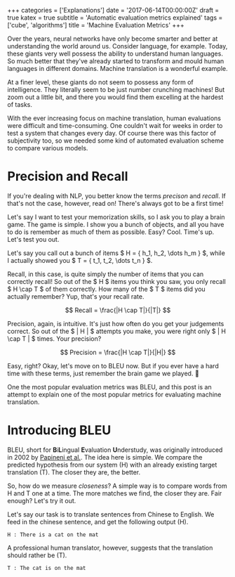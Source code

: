 +++
categories = ['Explanations']
date = '2017-06-14T00:00:00Z'
draft = true
katex = true
subtitle = 'Automatic evaluation metrics explained'
tags = ['cube', 'algorithms']
title = 'Machine Evaluation Metrics'
+++

Over the years, neural networks have only become smarter and better at understanding the world
around us. Consider language, for example. Today, these giants very well possess the ability to
understand human languages. So much better that they've already started to transform and mould human
languages in different domains. Machine translation is a wonderful example.

At a finer level, these giants do not seem to possess any form of intelligence. They literally seem
to be just number crunching machines! But zoom out a little bit, and there you would find them
excelling at the hardest of tasks.

With the ever increasing focus on machine translation, human evaluations were difficult and
time-consuming. One couldn't wait for weeks in order to test a system that changes every day. Of
course there was this factor of subjectivity too, so we needed some kind of automated evaluation
scheme to compare various models.

# Precision and Recall

If you're dealing with NLP, you better know the terms _precison_ and _recall_. If that's not the
case, however, read on! There's always got to be a first time!

Let's say I want to test your memorization skills, so I ask you to play a brain game. The game is
simple. I show you a bunch of objects, and all you have to do is remember as much of them as
possible. Easy? Cool. Time's up. Let's test you out.

Let's say you call out a bunch of items $ H = \{ h_1, h_2, \dots h_m \} $, while I actually showed
you $ T = \{ t_1, t_2, \dots t_n \} $.

Recall, in this case, is quite simply the number of items that you can correctly recall! So out of
the $ H $ items you think you saw, you only recall $ H \cap T $ of them correctly. How many of the $
T $ items did you actually remember? Yup, that's your recall rate.

$$ Recall = \frac{|H \cap T|}{|T|} $$

Precision, again, is intuitive. It's just how often do you get your judgements correct. So out of
the $ | H | $ attempts you make, you were right only $ | H \cap T | $ times. Your precision?

$$ Precision = \frac{|H \cap T|}{|H|} $$

Easy, right? Okay, let's move on to BLEU now. But if you ever have a hard time with these terms,
just remember the brain game we played. 🙂

One the most popular evaluation metrics was BLEU, and this post is an attempt to explain one of the
most popular metrics for evaluating machine translation.

# Introducing BLEU

BLEU, short for **B**i**L**ingual **E**valuation **U**nderstudy, was originally introduced in 2002
by [Papineni et al.](http://www.aclweb.org/anthology/P02-1040.pdf). The idea here is simple. We
compare the predicted hypothesis from our system (H) with an already existing target translation
(T). The closer they are, the better.

So, how do we measure _closeness_? A simple way is to compare words from H and T one at a time. The
more matches we find, the closer they are. Fair enough? Let's try it out.

Let's say our task is to translate sentences from Chinese to English. We feed in the chinese
sentence, and get the following output (H).

```text
H : There is a cat on the mat
```

A professional human translator, however, suggests that the translation should rather be (T).

```text
T : The cat is on the mat
```
